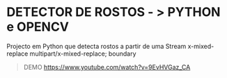 # DETECTOR DE ROSTOS - > PYTHON e OPENCV
Projecto em Python que detecta rostos a partir de uma Stream x-mixed-replace  multipart/x-mixed-replace; boundary
> DEMO
https://www.youtube.com/watch?v=9EvHVGaz_CA
